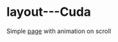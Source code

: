 # layout---Cuda
Simple [page](https://igor-bochenkov.github.io/layout---Cuda/) with animation on scroll
